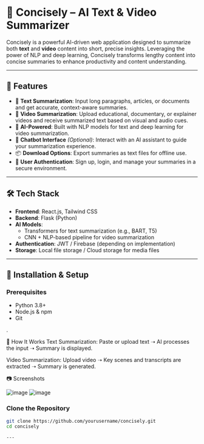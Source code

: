 # 🧠 Concisely – AI Text & Video Summarizer

Concisely is a powerful AI-driven web application designed to summarize both **text** and **video** content into short, precise insights. Leveraging the power of NLP and deep learning, Concisely transforms lengthy content into concise summaries to enhance productivity and content understanding.

---

## 🚀 Features

- 📝 **Text Summarization**: Input long paragraphs, articles, or documents and get accurate, context-aware summaries.
- 🎥 **Video Summarization**: Upload educational, documentary, or explainer videos and receive summarized text based on visual and audio cues.
- 🤖 **AI-Powered**: Built with NLP models for text and deep learning for video summarization.
- 💬 **Chatbot Interface** *(Optional)*: Interact with an AI assistant to guide your summarization experience.
- 📦 **Download Options**: Export summaries as text files for offline use.
- 🔐 **User Authentication**: Sign up, login, and manage your summaries in a secure environment.

---

## 🛠️ Tech Stack

- **Frontend**: React.js, Tailwind CSS
- **Backend**: Flask (Python)
- **AI Models**: 
  - Transformers for text summarization (e.g., BART, T5)
  - CNN + NLP-based pipeline for video summarization
- **Authentication**: JWT / Firebase (depending on implementation)
- **Storage**: Local file storage / Cloud storage for media files

---
## 🧩 Installation & Setup 
### Prerequisites

- Python 3.8+
- Node.js & npm
- Git

.

🧪 How It Works
Text Summarization: Paste or upload text ➝ AI processes the input ➝ Summary is displayed.

Video Summarization: Upload video ➝ Key scenes and transcripts are extracted ➝ Summary is generated.

📷 Screenshots

![image](https://github.com/user-attachments/assets/dea8c750-bc26-4eb5-9027-c12d68ae0649)
![image](https://github.com/user-attachments/assets/1458ba31-329b-47cc-bf47-0890f382bea8)


### Clone the Repository

```bash
git clone https://github.com/yourusername/concisely.git
cd concisely

---

